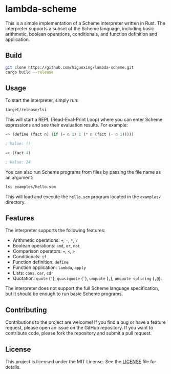 # lambda-scheme

This is a simple implementation of a Scheme interpreter written in Rust. The interpreter supports a subset of the Scheme language, including basic arithmetic, boolean operations, conditionals, and function definition and application.

## Build

```bash
git clone https://github.com/higuoxing/lambda-scheme.git
cargo build --release
```

## Usage

To start the interpreter, simply run:

```bash
target/release/lsi
```

This will start a REPL (Read-Eval-Print Loop) where you can enter Scheme expressions and see their evaluation results. For example:

```scheme
=> (define (fact n) (if (= n 1) 1 (* n (fact (- n 1)))))

; Value: ()

=> (fact 4)

; Value: 24
```

You can also run Scheme programs from files by passing the file name as an argument:

```bash
lsi examples/hello.scm
```

This will load and execute the `hello.scm` program located in the `examples/` directory.

## Features

The interpreter supports the following features:

- Arithmetic operations: `+`, `-`, `*`, `/`
- Boolean operations: `and`, `or`, `not`
- Comparison operators: `=`, `<`, `>`
- Conditionals: `if`
- Function definition: `define`
- Function application: `lambda`, `apply`
- Lists: `cons`, `car`, `cdr`
- Quotation: `quote` (`'`), `quasiquote` (`` ` ``), `unquote` (`,`), `unquote-splicing` (`,@`).

The interpreter does not support the full Scheme language specification, but it should be enough to run basic Scheme programs.

## Contributing

Contributions to the project are welcome! If you find a bug or have a feature request, please open an issue on the GitHub repository. If you want to contribute code, please fork the repository and submit a pull request.

## License

This project is licensed under the MIT License. See the [LICENSE](./LICENSE) file for details.
